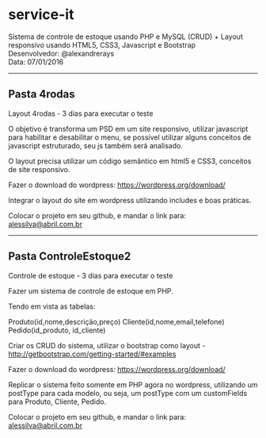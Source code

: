# service-it
Sistema de controle de estoque usando PHP e MySQL (CRUD) + Layout responsivo usando HTML5, CSS3, Javascript e Bootstrap <br>
Desenvolvedor: @alexandrerays <br>
Data: 07/01/2016

-------------------------------------------------------------------------------------------------------------------
Pasta 4rodas
-------------------------------------------------------------------------------------------------------------------
Layout 4rodas - 3 dias para executar o teste

O objetivo é transforma um PSD em um site responsivo, utilizar javascript para habilitar e desabilitar o menu, se possível utilizar alguns conceitos de javascript estruturado, seu js também será analisado.

O layout precisa utilizar	 um código semântico em html5 e CSS3, conceitos de site responsivo.

Fazer o download do wordpress: https://wordpress.org/download/

Integrar o layout do site em wordpress utilizando includes e boas práticas.

Colocar o projeto em seu github, e mandar o link para: alessilva@abril.com.br

-------------------------------------------------------------------------------------------------------------------
Pasta ControleEstoque2
-------------------------------------------------------------------------------------------------------------------
Controle de estoque - 3 dias para executar o teste

Fazer um sistema de controle de estoque em PHP.

Tendo em vista as tabelas:

Produto(id,nome,descrição,preço)
Cliente(id,nome,email,telefone)
Pedido(id_produto, id_cliente)

Criar os CRUD do sistema, utilizar o bootstrap como layout - http://getbootstrap.com/getting-started/#examples

Fazer o download do wordpress: https://wordpress.org/download/

Replicar o sistema feito somente em PHP agora no wordpress, utilizando um postType para cada modelo, ou seja, um postType com um customFields para Produto, Cliente, Pedido.


Colocar o projeto em seu github, e mandar o link para: alessilva@abril.com.br



